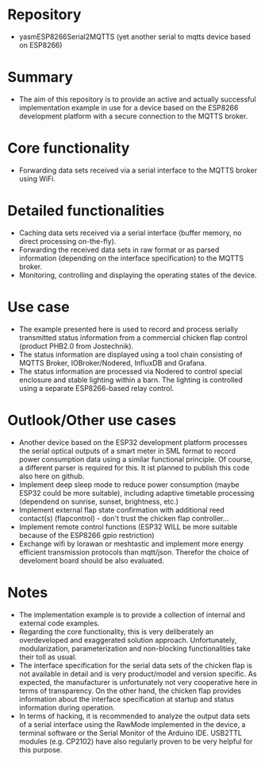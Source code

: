 # Repository
- yasmESP8266Serial2MQTTS (yet another serial to mqtts device based on ESP8266)

# Summary
- The aim of this repository is to provide an active and actually successful implementation example in use for a device based on the ESP8266 development platform with a secure connection to the MQTTS broker.

# Core functionality
- Forwarding data sets received via a serial interface to the MQTTS broker using WiFi.

# Detailed functionalities
- Caching data sets received via a serial interface (buffer memory, no direct processing on-the-fly).
- Forwarding the received data sets in raw format or as parsed information (depending on the interface specification) to the MQTTS broker.
- Monitoring, controlling and displaying the operating states of the device.

# Use case
- The example presented here is used to record and process serially transmitted status information from a commercial chicken flap control (product PHB2.0 from Jostechnik).
- The status information are displayed using a tool chain consisting of MQTTS Broker, IOBroker/Nodered, InfluxDB and Grafana.
- The status information are processed via Nodered to control special enclosure and stable lighting within a barn. The lighting is controlled using a separate ESP8266-based relay control.

# Outlook/Other use cases
- Another device based on the ESP32 development platform processes the serial optical outputs of a smart meter in SML format to record power consumption data using a similar functional principle. Of course, a different parser is required for this. It ist planned to publish this code also here on github.
- Implement deep sleep mode to reduce power consumption (maybe ESP32 could be more suitable), including adaptive timetable processing (dependend on sunrise, sunset, brightness, etc.)
- Implement external flap state confirmation with additional reed contact(s) (flapcontrol) - don't trust the chicken flap controller...
- Implement remote control functions (ESP32 WILL be more suitable because of the ESP8266 gpio restriction)
- Exchange wifi by lorawan or meshtastic and implement more energy efficient transmission protocols than mqtt/json. Therefor the choice of develoment board should be also evaluated.

# Notes
- The implementation example is to provide a collection of internal and external code examples.
- Regarding the core functionality, this is very deliberately an overdeveloped and exaggerated solution approach. Unfortunately, modularization, parameterization and non-blocking functionalities take their toll as usual. 
- The interface specification for the serial data sets of the chicken flap is not available in detail and is very product/model and version specific. As expected, the manufacturer is unfortunately not very cooperative here in terms of transparency. On the other hand, the chicken flap provides information about the interface specification at startup and status information during operation.
- In terms of hacking, it is recommended to analyze the output data sets of a serial interface using the RawMode implemented in the device, a terminal software or the Serial Monitor of the Arduino IDE. USB2TTL modules (e.g. CP2102) have also regularly proven to be very helpful for this purpose.
